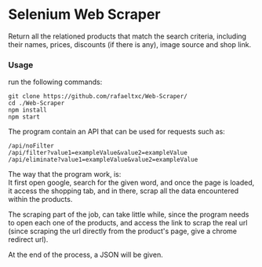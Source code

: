# Selenium Web Scraper

Return all the relationed products that match the search criteria, including their names, prices, discounts (if there is any), image source and shop link.

### Usage
run the following commands:
```console
git clone https://github.com/rafaeltxc/Web-Scraper/
cd ./Web-Scraper
npm install
npm start
```
The program contain an API that can be used for requests such as:
```console
/api/noFilter
/api/filter?value1=exampleValue&value2=exampleValue
/api/eliminate?value1=exampleValue&value2=exampleValue
```
The way that the program work, is:<br />
It first open google, search for the given word, and once the page is loaded, it access the shopping tab, and in there, scrap all the data encountered within the products.

The scraping part of the job, can take little while, since the program needs to open each one of the products, and access the link to scrap the real url (since scraping the url directly from the product's page, give a chrome redirect url).

At the end of the process, a JSON will be given.
